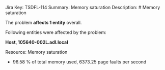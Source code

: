 Jira Key: TSDFL-114
Summary: Memory saturation
Description: # Memory saturation

The problem **affects 1 entity** overall.

Following entities were affected by the problem:

**Host, 105640-002L.adl.local**

Resource: Memory saturation

- 96.58 % of total memory used, 6373.25 page faults per second

